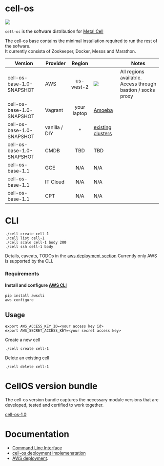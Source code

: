 cell-os
=======

![](https://git.corp.adobe.com/metal-cell/scrub/raw/master/cell-os-demo.gif)

`cell-os` is the software distribution for [Metal Cell](https://git.corp.adobe.com/metal-cell/metal-cell)

The cell-os base contains the minimal installation required to run the rest of the sofware.  
It currently consista of Zookeeper, Docker, Mesos and Marathon.

| Version              | Provider      | Region        |       | Notes |
| -------------------- | ------------- |:-------------:| ----- | ----- |
| cell-os-base-1.0-SNAPSHOT | AWS           | us-west-2     | [![](https://s3.amazonaws.com/cloudformation-examples/cloudformation-launch-stack.png)](https://console.aws.amazon.com/cloudformation/home?region=us-west-2#/stacks/new?stackName=cell-os-us-west-2&templateURL=https://s3-us-west-2.amazonaws.com/cell-os-public/elastic-cell.json) | All regions available. Access through bastion / socks proxy|
| cell-os-base-1.0-SNAPSHOT | Vagrant       | your laptop   | [Amoeba](https://git.corp.adobe.com/metal-cell/amoeba) ||
| cell-os-base-1.0-SNAPSHOT | vanilla / DIY | *             | [existing clusters](https://git.corp.adobe.com/metal-cell/clusters)    ||
| cell-os-base-1.0-SNAPSHOT | CMDB          | TBD           | TBD ||
| cell-os-base-1.1          | GCE           | N/A           | N/A ||
| cell-os-base-1.1          | IT Cloud      | N/A           | N/A ||
| cell-os-base-1.1          | CPT           | N/A           | N/A ||


# CLI

    ./cell create cell-1
    ./cell list cell-1
    ./cell scale cell-1 body 200
    ./cell ssh cell-1 body

Details, caveats, TODOs in the [aws deployment section](deploy/aws/README.md)
Currently only AWS is supported by the CLI.

### Requirements

#### Install and configure [AWS CLI](http://aws.amazon.com/cli/)

    pip install awscli
    aws configure

## Usage

    export AWS_ACCESS_KEY_ID=<your access key id>
    export AWS_SECRET_ACCESS_KEY=<your secret access key>

Create a new cell
    
    ./cell create cell-1

Delete an existing cell

    ./cell delete cell-1


# CellOS version bundle

The cell-os version bundle captures the necessary module versions that are developed,
tested and certified to work together.

[cell-os-1.0](cell-os-base-1.0-SNAPSHOT.yaml)

# Documentation

* [Command Line Interface](docs/cli.md)
* [cell-os deployment implemenatation](docs/deployment-implementation.md)
* [AWS deployment](deploy/aws/README.md).
